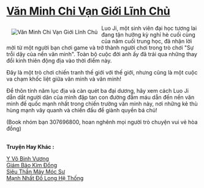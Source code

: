 <a href="https://truyenwiki.net/van-minh-chi-van-gioi-linh-chu.35073/" title="Văn Minh Chi Vạn Giới Lĩnh Chủ"><h1>Văn Minh Chi Vạn Giới Lĩnh Chủ</h1></a><div style="display:table"><img align="right" style="float: left; padding: 10px;" src="https://truyenwiki.net/a/img/str/src/35073.jpg" alt="Văn Minh Chi Vạn Giới Lĩnh Chủ">Luo Ji, một sinh viên đại học tương lai đang tận hưởng kỳ nghỉ hè cuối cùng của năm cuối trung học, đã nhận lời mời từ một người bạn chơi game và trở thành người chơi trong trò chơi "Sự trỗi dậy của nền văn minh". Toàn bộ cuộc đời anh ấy đã trải qua những thay đổi kinh thiên động địa vào thời điểm này.<p></p> Đây là một trò chơi chiến tranh thế giới với thế giới, nhưng cũng là một cuộc va chạm khốc liệt giữa văn minh và văn minh!<p></p> Để thôn tính năm lục địa và càn quét ba đại dương, hãy xem cách Luo Ji dẫn dắt người dân của mình đập tan con đường đẫm máu dẫn đến nền văn minh đế quốc mạnh nhất trong chiến trường văn minh này, nơi những kẻ thù hùng mạnh vây quanh và chiến đấu để giành quyền bá chủ!<p></p> (Book nhóm bạn 307696800, hoan nghênh mọi người trò chuyện vui vẻ hòa đồng)</div><p><br><b>Truyện Hay Khác :</b></p><a href="https://truyenwiki.net/y-vo-binh-vuong.36379/" alt="Y Võ Binh Vương">Y Võ Binh Vương</a><br/><a href="https://sangtacviet.wordpress.com/2020/10/22/giam-bao-kim-dong/" alt="Giám Bảo Kim Đồng">Giám Bảo Kim Đồng</a><br/><a href="https://sangtacviet.wordpress.com/2020/10/22/sieu-than-may-moc-su/" alt="Siêu Thần Máy Móc Sư">Siêu Thần Máy Móc Sư</a><br/><a href="https://sangtacviet.wordpress.com/2020/10/22/manh-nhat-do-long-he-thong/" alt="Mạnh Nhất Đồ Long Hệ Thống">Mạnh Nhất Đồ Long Hệ Thống</a><br/>